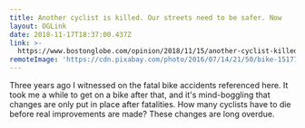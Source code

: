 ```yaml
---
title: Another cyclist is killed. Our streets need to be safer. Now
layout: OGLink
date: 2018-11-17T18:37:00.437Z
link: >-
  https://www.bostonglobe.com/opinion/2018/11/15/another-cyclist-killed-our-streets-need-safer-now/iFmO29HI90VGqctg2E5p0N/story.html
remoteImage: 'https://cdn.pixabay.com/photo/2016/07/14/21/50/bike-1517763_1280.jpg'
---
```

Three years ago I witnessed on the fatal bike accidents referenced here. It took me a while to get on a bike after that, and it's mind-boggling that changes are only put in place after fatalities. How many cyclists have to die before real improvements are made? These changes are long overdue.
